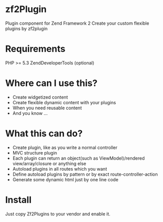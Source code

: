 zf2Plugin
=========

Plugin component for Zend Framework 2
Create your custom flexible plugins by zf2plugin

Requirements
============
PHP >= 5.3
ZendDeveloperTools (optional)

Where can I use this?
=====================
<ul>
	<li>Create widgetized content</li>
	<li>Create flexible dynamic content with your plugins</li>
	<li>When you need reusable content</li>
	<li>And you know ...</li>
</ul>

What this can do?
=================
<ul>
	<li>Create plugin, like as you write a normal controller</li>
	<li>MVC structure plugin</li>
	<li>Each plugin can return an object(such as ViewModel)/rendered view/array/closure or anything else</li>
	<li>Autoload plugins in all routes which you want</li>
	<li>Define autoload plugins by pattern or by exact route-controller-action </li>
	<li>Generate some dynamic html just by one line code</li>
</ul>

Install
=======
Just copy Zf2Plugins to your vendor and enable it.

